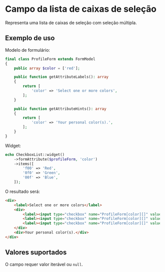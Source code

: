 # Campo da lista de caixas de seleção

Representa uma lista de caixas de seleção com seleção múltipla.

## Exemplo de uso

Modelo de formulário:

```php
final class ProfileForm extends FormModel
{
    public array $color = ['red'];

    public function getAttributeLabels(): array
    {
        return [
            'color' => 'Select one or more colors',
        ];
    }

    public function getAttributeHints(): array
    {
        return [
            'color' => 'Your personal color(s).',
        ];
    }
}
```

Widget:

```php
echo CheckboxList::widget()
    ->formAttribute($profileForm, 'color')
    ->items([
        'f00' => 'Red',
        '0f0' => 'Green',
        '00f' => 'Blue',
    ]);
```

O resultado será:

```html
<div>
    <label>Select one or more colors</label>
    <div>
        <label><input type="checkbox" name="ProfileForm[color][]" value="f00" checked> Red</label>
        <label><input type="checkbox" name="ProfileForm[color][]" value="0f0"> Green</label>
        <label><input type="checkbox" name="ProfileForm[color][]" value="00f"> Blue</label>
    </div>
    <div>Your personal color(s).</div>
</div>
```

## Valores suportados

O campo requer valor iterável ou `null`.